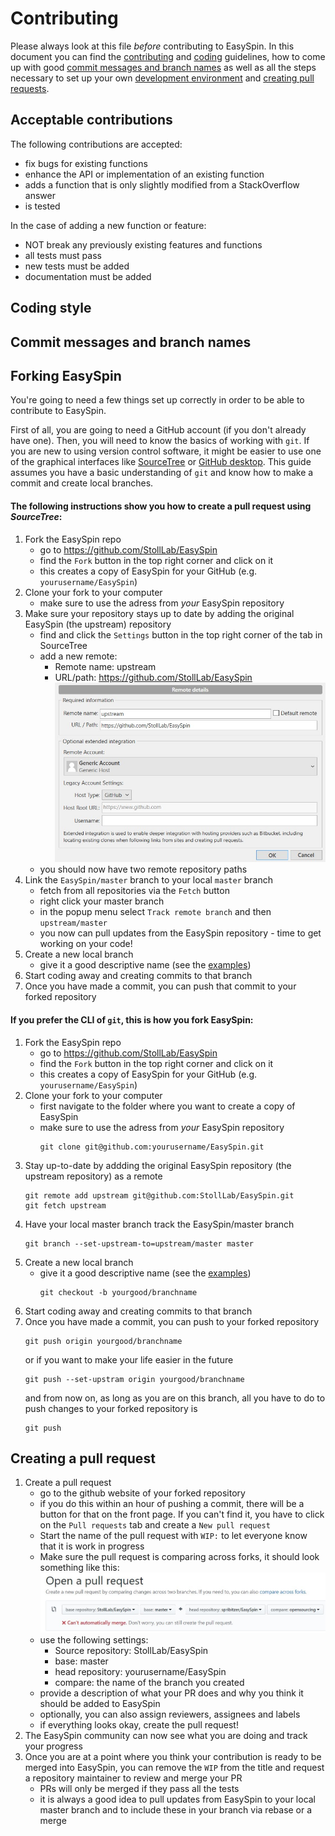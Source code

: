 # Contributing

Please always look at this file *before* contributing to EasySpin.
In this document you can find the [contributing](#Acceptable-contributions) and [coding](#coding-style)  guidelines, how to come up with good [commit messages and branch names](#Commit-messages-and-branch-names) as well as all the steps necessary to set up your own [development environment](#Forking-EasySpin) and [creating pull requests](#Creating-a-pull-request). 

## Acceptable contributions

The following contributions are accepted:

- fix bugs for existing functions
- enhance the API or implementation of an existing function
- adds a function that is only slightly modified from a StackOverflow answer
- is tested

In the case of adding a new function or feature:

- NOT break any previously existing features and functions
- all tests must pass
- new tests must be added
- documentation must be added

## Coding style

## Commit messages and branch names

## Forking EasySpin

You're going to need a few things set up correctly in order to be able to contribute to EasySpin.

First of all, you are going to need a GitHub account (if you don't already have one).
Then, you will need to know the basics of working with `git`.
If you are new to using version control software, it might be easier to use one of the graphical interfaces like [SourceTree](https://www.sourcetreeapp.com/) or [GitHub desktop](https://desktop.github.com/).
This guide assumes you have a basic understanding of `git` and know how to make a commit and create local branches.

#### The following instructions show you how to create a pull request using *SourceTree*:

1. Fork the EasySpin repo
    - go to https://github.com/StollLab/EasySpin
    - find the `Fork` button in the top right corner and click on it
    - this creates a copy of EasySpin for your GitHub (e.g. `yourusername/EasySpin`) 
2. Clone your fork to your computer
    - make sure to use the adress from *your* EasySpin repository
3. Make sure your repository stays up to date by adding the original EasySpin (the upstream) repository
    - find and click the `Settings` button in the top right corner of the tab in SourceTree
    - add a new remote:
        - Remote name: upstream
        - URL/path: https://github.com/StollLab/EasySpin
        ![new_remote](docsrc/img/add_easyspin_remote.jpg)
    - you should now have two remote repository paths
4. Link the `EasySpin/master` branch to your local `master` branch
    - fetch from all repositories via the `Fetch` button
    - right click your master branch
    - in the popup menu select `Track remote branch` and then `upstream/master`
    - you now can pull updates from the EasySpin repository - time to get working on your code!
5. Create a new local branch
    - give it a good descriptive name (see the [examples](#Commit-messages-and-branch-names))
6. Start coding away and creating commits to that branch
7. Once you have made a commit, you can push that commit to your forked repository

#### If you prefer the CLI of `git`, this is how you fork EasySpin:
1. Fork the EasySpin repo
    - go to https://github.com/StollLab/EasySpin
    - find the `Fork` button in the top right corner and click on it
    - this creates a copy of EasySpin for your GitHub (e.g. `yourusername/EasySpin`) 
2. Clone your fork to your computer
    - first navigate to the folder where you want to create a copy of EasySpin
    - make sure to use the adress from *your* EasySpin repository
        ```git
        git clone git@github.com:yourusername/EasySpin.git
        ```
3. Stay up-to-date by addding the original EasySpin repository (the upstream repository) as a remote
    ```git
    git remote add upstream git@github.com:StollLab/EasySpin.git
    git fetch upstream
    ```
4. Have your local master branch track the EasySpin/master branch
    ```git
    git branch --set-upstream-to=upstream/master master
    ```
5. Create a new local branch
    - give it a good descriptive name (see the [examples](#Commit-messages-and-branch-names))
        ```git
        git checkout -b yourgood/branchname
        ```
6. Start coding away and creating commits to that branch
7. Once you have made a commit, you can push to your forked repository
    ```git
    git push origin yourgood/branchname
    ```
    or if you want to make your life easier in the future
    ```git
    git push --set-upstram origin yourgood/branchname
    ```
    and from now on, as long as you are on this branch, all you have to do to push changes to your forked repository is 
    ```git
    git push
    ```


## Creating a pull request
1. Create a pull request
    - go to the github website of your forked repository
    - if you do this within an hour of pushing a commit, there will be a button for that on the front page. If you can't find it, you have to click on the `Pull requests` tab and create a `New pull request`
    - Start the name of the pull request with `WIP:` to let everyone know that it is work in progress
    - Make sure the pull request is comparing across forks, it should look something like this:
    ![new_PR](docsrc/img/new_PR.jpg)
    - use the following settings:
        - Source repository: StollLab/EasySpin
        - base: master
        - head repository: yourusername/EasySpin
        - compare: the name of the branch you created
    - provide a description of what your PR does and why you think it should be added to EasySpin
    - optionally, you can also assign reviewers, assignees and labels
    - if everything looks okay, create the pull request!
2. The EasySpin community can now see what you are doing and track your progress
3. Once you are at a point where you think your contribution is ready to be merged into EasySpin, you can remove the `WIP` from the title and request a repository maintainer to review and merge your PR
    - PRs will only be merged if they pass all the tests
    - it is always a good idea to pull updates from EasySpin to your local master branch and to include these in your branch via rebase or a merge




